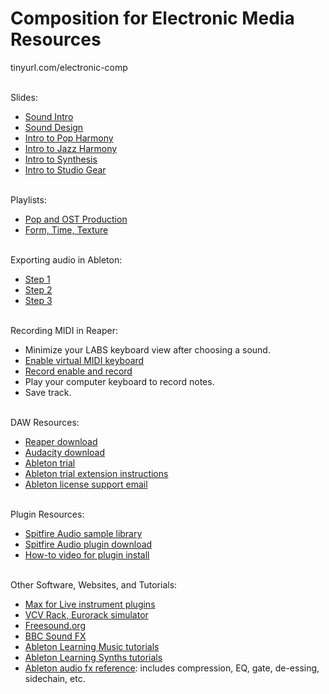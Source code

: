 # Composition for Electronic Media Resources
tinyurl.com/electronic-comp <br><br>

Slides:
- <a href = "https://edemastes.github.io/comp-electronic-media/slides/sound-intro.pdf"> Sound Intro </a>
- <a href = "https://edemastes.github.io/comp-electronic-media/slides/sound-design.pdf"> Sound Design </a>
- <a href = "https://edemastes.github.io/comp-electronic-media/slides/pop-harmony.pdf"> Intro to Pop Harmony </a>
- <a href = "https://edemastes.github.io/comp-electronic-media/slides/pop-harmony-2.pdf"> Intro to Jazz Harmony </a>
- <a href = "https://edemastes.github.io/comp-electronic-media/slides/synthesis.pdf"> Intro to Synthesis </a>
- <a href = "https://edemastes.github.io/comp-electronic-media/slides/studio-gear.pdf"> Intro to Studio Gear </a> <br><br>

Playlists:
- <a href ="https://open.spotify.com/playlist/12QL3KJAAsaxZ54LuD0OFt?si=395b76dd59b5465f"> Pop and OST Production </a>
- <a href = "https://open.spotify.com/playlist/5NHLLbN8afQGKKgNVTFkgk?si=182ddf1c3e3d494f"> Form, Time, Texture </a> <br><br>


Exporting audio in Ableton:
- <a href ="https://edemastes.github.io/comp-electronic-media/export-audio/screen1.png"> Step 1 </a>
- <a href ="https://edemastes.github.io/comp-electronic-media/export-audio/screen2.png"> Step 2 </a>
- <a href ="https://edemastes.github.io/comp-electronic-media/export-audio/screen3.png"> Step 3 </a> <br><br>

Recording MIDI in Reaper:
- Minimize your LABS keyboard view after choosing a sound.
- <a href ="https://edemastes.github.io/comp-electronic-media/reaper/midi-keyboard.png"> Enable virtual MIDI keyboard </a>
- <a href ="https://edemastes.github.io/comp-electronic-media/reaper/record.png"> Record enable and record </a>
- Play your computer keyboard to record notes.
- Save track. <br><br>

DAW Resources:
- <a href ="https://www.reaper.fm/download.php"> Reaper download </a>
- <a href = "https://www.audacityteam.org/"> Audacity download </a>
- <a href ="https://www.ableton.com/en/trial/"> Ableton trial </a>
- <a href ="https://edemastes.github.io/comp-electronic-media/ableton-trial.pdf"> Ableton trial extension instructions </a>
- <a href = "https://help.ableton.com/hc/en-us/requests/new?ticket_form_id=123205"> Ableton license support email </a> <br><br>

Plugin Resources:
- <a href = "https://www.spitfireaudio.com/instruments?rrp_to_pay_usd=%3A1"> Spitfire Audio sample library </a>
- <a href = "https://www.spitfireaudio.com/info/library-manager/"> Spitfire Audio plugin download </a>
- <a href = "https://www.spitfireaudio.com/info/website-guide/digital-downloads/"> How-to video for plugin install </a> <br><br>

Other Software, Websites, and Tutorials:
- <a href = "https://maxforlive.com/library/index.php?type=instrument"> Max for Live instrument plugins </a>
- <a href = "https://vcvrack.com/"> VCV Rack, Eurorack simulator </a>
- <a href ="https://freesound.org/"> Freesound.org </a>
- <a href ="https://sound-effects.bbcrewind.co.uk/?authuser=0"> BBC Sound FX </a>
- <a href = "https://learningmusic.ableton.com/index.html"> Ableton Learning Music tutorials </a>
- <a href ="https://learningsynths.ableton.com/"> Ableton Learning Synths tutorials </a>
- <a href ="https://www.ableton.com/en/manual/live-audio-effect-reference/"> Ableton audio fx reference</a>: includes compression, EQ, gate, de-essing, sidechain, etc.

  
